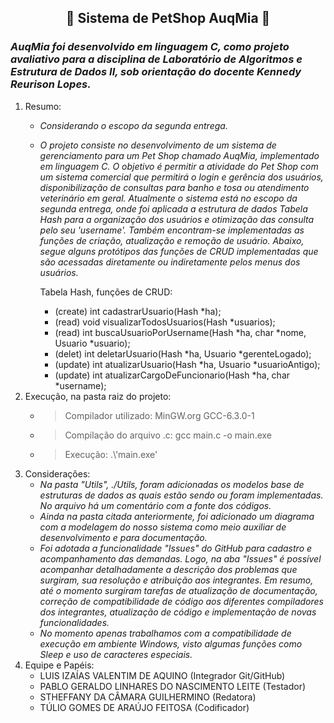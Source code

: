 ## <div align="center">🐾 Sistema de PetShop AuqMia 🐾</div>

### *AuqMia foi desenvolvido em linguagem C, como projeto avaliativo para a disciplina de Laboratório de Algoritmos e Estrutura de Dados II, sob orientação do docente Kennedy Reurison Lopes.*
1. Resumo:
   - *Considerando o escopo da segunda entrega.*
   - *O projeto consiste no desenvolvimento de um sistema de gerenciamento para
um Pet Shop chamado AuqMia, implementado em linguagem C. O objetivo é permitir a atividade do Pet Shop com um sistema comercial que permitirá o login e gerência dos usuários, disponibilização de consultas para banho e tosa ou atendimento veterinário em geral. Atualmente o sistema está no escopo da segunda entrega, onde foi aplicada a estrutura de dados Tabela Hash para a organização dos usuários e otimização das consulta pelo seu 'username'. Também encontram-se implementadas as funções de criação, atualização e remoção de usuário. Abaixo, segue alguns protótipos das funções de CRUD implementadas que são acessadas diretamente ou indiretamente pelos menus dos usuários.*

      Tabela Hash, funções de CRUD:
      -  (create) int cadastrarUsuario(Hash *ha);
      -  (read)   void visualizarTodosUsuarios(Hash *usuarios);
      -  (read)   int buscaUsuarioPorUsername(Hash *ha, char *nome, Usuario *usuario);
      -  (delet)  int deletarUsuario(Hash *ha, Usuario *gerenteLogado);
      -  (update) int atualizarUsuario(Hash *ha, Usuario *usuarioAntigo);
      -  (update) int atualizarCargoDeFuncionario(Hash *ha, char *username);
2. Execução, na pasta raiz do projeto:
   - > Compilador utilizado: MinGW.org GCC-6.3.0-1
   - > Compilação do arquivo .c: gcc main.c -o main.exe
   - > Execução: .\\'main.exe'
4. Considerações:
   - *Na pasta "Utils", ./Utils, foram adicionadas os modelos base de estruturas de dados as quais estão sendo ou foram implementadas. No arquivo há um comentário com a fonte dos códigos.*
   - *Ainda na pasta citada anteriormente, foi adicionado um diagrama com a modelagem do nosso sistema como meio auxiliar de desenvolvimento e para documentação.*
   - *Foi adotada a funcionalidade "Issues" do GitHub para cadastro e acompanhamento das demandas. Logo, na aba "Issues" é possível acompanhar detalhadamente a descrição dos problemas que surgiram, sua resolução e atribuição aos integrantes. Em resumo, até o momento surgiram tarefas de atualização de documentação, correção de compatibilidade de código aos diferentes compiladores dos integrantes, atualização de código e implementação de novas funcionalidades.*
   - *No momento apenas trabalhamos com a compatibilidade de execução em ambiente Windows, visto algumas funções como Sleep e uso de caracteres especiais.*
6. Equipe e Papéis:
    - LUIS IZAÍAS VALENTIM DE AQUINO (Integrador Git/GitHub)
    - PABLO GERALDO LINHARES DO NASCIMENTO LEITE (Testador)
    - STHEFFANY DA CÂMARA GUILHERMINO (Redatora)
    - TÚLIO GOMES DE ARAÚJO FEITOSA (Codificador)
   
